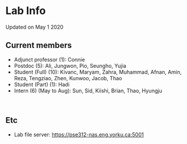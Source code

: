 # Lab Info
Updated on May 1 2020

## Current members
- Adjunct professor (1): Connie
- Postdoc (5): Ali, Jungwon, Pio, Seungho, Yujia
- Student (Full) (10): Kivanc, Maryam, Zahra, Muhammad, Afnan, Amin, Reza, Tengziao, Zhen, Kunwoo, Jacob, Thao
- Student (Part) (1): Hadi
- Intern (6) (May to Aug): Sun, Sid, Kiishi, Brian, Thao, Hyungju
<br/>

## Etc
- Lab file server: https://pse312-nas.eng.yorku.ca:5001
<br/>

